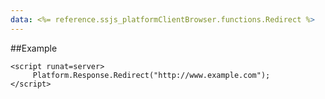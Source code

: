 ```yaml
---
data: <%= reference.ssjs_platformClientBrowser.functions.Redirect %>
---
```


##Example
```
<script runat=server>
     Platform.Response.Redirect("http://www.example.com");
</script>
```
